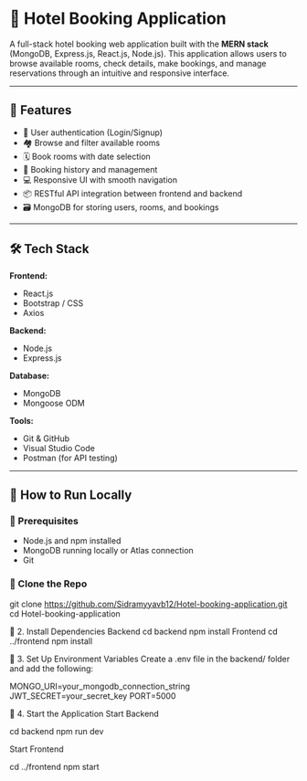 # 🏨 Hotel Booking Application

A full-stack hotel booking web application built with the **MERN stack** (MongoDB, Express.js, React.js, Node.js). This application allows users to browse available rooms, check details, make bookings, and manage reservations through an intuitive and responsive interface.

---

## 🚀 Features

- 🔐 User authentication (Login/Signup)
- 🏘️ Browse and filter available rooms
- 🗓️ Book rooms with date selection
- 🧾 Booking history and management
- 💻 Responsive UI with smooth navigation
- 📦 RESTful API integration between frontend and backend
- 🗃️ MongoDB for storing users, rooms, and bookings

---

## 🛠️ Tech Stack

**Frontend:**
- React.js
- Bootstrap / CSS
- Axios

**Backend:**
- Node.js
- Express.js

**Database:**
- MongoDB
- Mongoose ODM

**Tools:**
- Git & GitHub
- Visual Studio Code
- Postman (for API testing)

---

## 🧪 How to Run Locally

### 🔧 Prerequisites
- Node.js and npm installed
- MongoDB running locally or Atlas connection
- Git

### 🔹 Clone the Repo

git clone https://github.com/Sidramyyavb12/Hotel-booking-application.git
cd Hotel-booking-application

🔹 2. Install Dependencies
Backend
cd backend
npm install
Frontend
cd ../frontend
npm install

🔹 3. Set Up Environment Variables
Create a .env file in the backend/ folder and add the following:

MONGO_URI=your_mongodb_connection_string
JWT_SECRET=your_secret_key
PORT=5000

🔹 4. Start the Application
Start Backend

cd backend
npm run dev

Start Frontend

cd ../frontend
npm start
